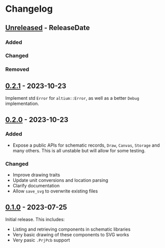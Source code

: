 # Changelog

<!-- next-header -->

## [Unreleased] - ReleaseDate

### Added

### Changed

### Removed



## [0.2.1] - 2023-10-23

Implement std `Error` for `altium::Error`, as well as a better `Debug`
implementation.



## [0.2.0] - 2023-10-23

### Added

- Expose a public APIs for schematic records, `Draw`, `Canvas`, `Storage` and
  many others. This is all unstable but will allow for some testing.

### Changed

- Improve drawing traits
- Update unit conversions and location parsing
- Clarify documentation
- Allow `save_svg` to overwrite existing files

## [0.1.0] - 2023-07-25

Initial release. This includes:

- Listing and retrieving components in schematic libraries
- Very basic drawing of these components to SVG works
- Very pasic `.PrjPcb` support

<!-- next-url -->
[Unreleased]: https://github.com/pluots/altium/compare/altium-v0.2.1...HEAD
[0.2.1]: https://github.com/pluots/altium/compare/altium-v0.2.0...altium-v0.2.1
[0.2.0]: https://github.com/pluots/altium/compare/altium-v0.1.0...altium-v0.2.0
[0.1.0]: https://github.com/pluots/altium/compare/490216bd119f...altium-v0.1.0
